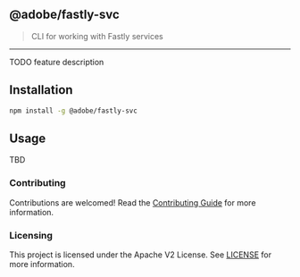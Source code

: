 ## @adobe/fastly-svc

> CLI for working with Fastly services
---

TODO feature description

## Installation

```bash
npm install -g @adobe/fastly-svc
```

## Usage

TBD

### Contributing
Contributions are welcomed! Read the [Contributing Guide](./.github/CONTRIBUTING.md) for more information.

### Licensing
This project is licensed under the Apache V2 License. See [LICENSE](LICENSE) for more information.
